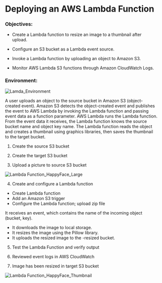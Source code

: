 # Deploying an AWS Lambda Function

### Objectives: 

- Create a Lambda function to resize an image to a thumbnail after upload. 

- Configure an S3 bucket as a Lambda event source. 

- Invoke a Lambda function by uploading an object to Amazon S3. 

- Monitor AWS Lambda S3 functions through Amazon CloudWatch Logs.

### Environment: 
![Lamda_Environment](https://github.com/user-attachments/assets/32a50015-181c-401b-a824-9bf142c3511c)

A user uploads an object to the source bucket in Amazon S3 (object-created event). Amazon S3 detects the object-created event and publishes the event to AWS Lambda by invoking the Lambda function and passing event data as a function parameter. AWS Lambda runs the Lambda function. From the event data it receives, the Lambda function knows the source bucket name and object key name. The Lambda function reads the object and creates a thumbnail using graphics libraries, then saves the thumbnail to the target bucket. 


1. Create the source S3 bucket 

2. Create the target S3 bucket 

3. Upload a picture to source S3 bucket 

![Lambda Function_HappyFace_Large](https://github.com/user-attachments/assets/c09716b2-7baa-4cad-a1bc-a662a9dcf238)


4. Create and configure a Lambda function 
 - Create Lambda function 
 - Add an Amazon S3 trigger 
 - Configure the Lambda function; upload zip file 
 

It receives an event, which contains the name of the incoming object (bucket, key). 

- It downloads the image to local storage. 
- It resizes the image using the Pillow library. 
- It uploads the resized image to the -resized bucket. 


5. Test the Lambda Function and verify output 

6. Reviewed event logs in AWS CloudWatch 

7. Image has been resized in target S3 bucket
   
![Lambda Function_HappyFace_Thumbnail](https://github.com/user-attachments/assets/3cfc9abc-5fdb-4a54-a2e4-1f007222445c)
